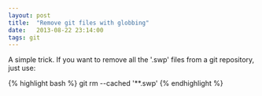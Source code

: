 ```yaml
---
layout: post
title:  "Remove git files with globbing"
date:   2013-08-22 23:14:00
tags: git 
---
```

A simple trick. If you want to remove all the '.swp' files from a git repository, just use:

{% highlight bash %}
git rm --cached '\*\*.swp'
{% endhighlight %}
